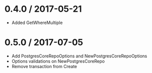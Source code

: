 0.4.0 / 2017-05-21
==================

  * Added GetWhereMultiple

0.5.0 / 2017-07-05
==================

  * Add PostgresCoreRepoOptions and NewPostgresCoreRepoOptions
  * Options validations on NewPostgresCoreRepo
  * Remove transaction from Create
